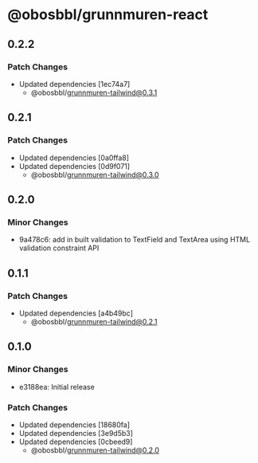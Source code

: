 # @obosbbl/grunnmuren-react

## 0.2.2

### Patch Changes

- Updated dependencies [1ec74a7]
  - @obosbbl/grunnmuren-tailwind@0.3.1

## 0.2.1

### Patch Changes

- Updated dependencies [0a0ffa8]
- Updated dependencies [0d9f071]
  - @obosbbl/grunnmuren-tailwind@0.3.0

## 0.2.0

### Minor Changes

- 9a478c6: add in built validation to TextField and TextArea using HTML validation constraint API

## 0.1.1

### Patch Changes

- Updated dependencies [a4b49bc]
  - @obosbbl/grunnmuren-tailwind@0.2.1

## 0.1.0

### Minor Changes

- e3188ea: Initial release

### Patch Changes

- Updated dependencies [18680fa]
- Updated dependencies [3e9d5b3]
- Updated dependencies [0cbeed9]
  - @obosbbl/grunnmuren-tailwind@0.2.0
